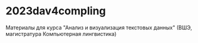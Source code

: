 # 2023dav4compling
Материалы для курса "Анализ и визуализация текстовых данных" (ВШЭ, магистратура Компьютерная лингвистика)
